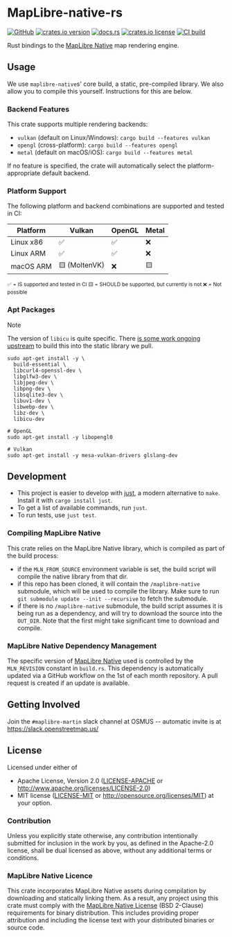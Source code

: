 # MapLibre-native-rs

[![GitHub](https://img.shields.io/badge/github-nyurik/maplibre--native--rs-8da0cb?logo=github)](https://github.com/nyurik/maplibre-native-rs)
[![crates.io version](https://img.shields.io/crates/v/maplibre_native)](https://crates.io/crates/maplibre_native)
[![docs.rs](https://img.shields.io/docsrs/maplibre_native)](https://docs.rs/maplibre_native)
[![crates.io license](https://img.shields.io/crates/l/maplibre_native)](https://github.com/nyurik/maplibre-native-rs/blob/main/LICENSE-APACHE)
[![CI build](https://github.com/nyurik/maplibre-native-rs/actions/workflows/ci.yml/badge.svg)](https://github.com/nyurik/maplibre-native-rs/actions)

Rust bindings to the [MapLibre Native](https://github.com/maplibre/maplibre-native) map rendering engine.

## Usage

We use `maplibre-native`s' core build, a static, pre-compiled library.
We also allow you to compile this yourself. Instructions for this are below.

### Backend Features

This crate supports multiple rendering backends:

- `vulkan` (default on Linux/Windows): `cargo build --features vulkan`
- `opengl` (cross-platform): `cargo build --features opengl`
- `metal` (default on macOS/iOS): `cargo build --features metal`

If no feature is specified, the crate will automatically select the platform-appropriate default backend.

### Platform Support

The following platform and backend combinations are supported and tested in CI:

| Platform  | Vulkan        | OpenGL | Metal |
| --------- | ------------- | ------ | ----- |
| Linux x86 | ✅            | ✅     | ❌    |
| Linux ARM | ✅            | ✅     | ❌    |
| macOS ARM | 🟨 (MoltenVK) | ❌     | 🟨    |

<sub>
✅ = IS supported and tested in CI
🟨 = SHOULD be supported, but currently is not
❌ = Not possible
</sub>

### Apt Packages

> [!NOTE]
> The version of `libicu` is quite specific.
> There [is some work ongoing upstream](https://github.com/maplibre/maplibre-native/issues/3483) to build this into the static library we pull.

```shell
sudo apt-get install -y \
  build-essential \
  libcurl4-openssl-dev \
  libglfw3-dev \
  libjpeg-dev \
  libpng-dev \
  libsqlite3-dev \
  libuv1-dev \
  libwebp-dev \
  libz-dev \
  libicu-dev

# OpenGL
sudo apt-get install -y libopengl0

# Vulkan
sudo apt-get install -y mesa-vulkan-drivers glslang-dev
```

## Development

- This project is easier to develop with [just](https://github.com/casey/just#readme), a modern alternative to `make`.
  Install it with `cargo install just`.
- To get a list of available commands, run `just`.
- To run tests, use `just test`.

### Compiling MapLibre Native

This crate relies on the MapLibre Native library, which is compiled as part of the build process:

- if the `MLN_FROM_SOURCE` environment variable is set, the build script will compile the native library from that dir.
- if this repo has been cloned, it will contain the `/maplibre-native` submodule, which will be used to compile the library. Make sure to run `git submodule update --init --recursive` to fetch the submodule.
- if there is no `/maplibre-native` submodule, the build script assumes it is being run as a dependency, and will try to download the source into the `OUT_DIR`. Note that the first might take significant time to download and compile.

### MapLibre Native Dependency Management

The specific version of [MapLibre Native](https://github.com/maplibre/maplibre-native) used is controlled by the `MLN_REVISION` constant in `build.rs`.
This dependency is automatically updated via a GitHub workflow on the 1st of each month repository.
A pull request is created if an update is available.

## Getting Involved

Join the `#maplibre-martin` slack channel at OSMUS -- automatic invite is at <https://slack.openstreetmap.us/>

## License

Licensed under either of

- Apache License, Version 2.0 ([LICENSE-APACHE](LICENSE-APACHE) or <http://www.apache.org/licenses/LICENSE-2.0>)
- MIT license ([LICENSE-MIT](LICENSE-MIT) or <http://opensource.org/licenses/MIT>)
  at your option.

### Contribution

Unless you explicitly state otherwise, any contribution intentionally
submitted for inclusion in the work by you, as defined in the
Apache-2.0 license, shall be dual licensed as above, without any
additional terms or conditions.

### MapLibre Native Licence

This crate incorporates MapLibre Native assets during compilation by downloading and statically linking them. As a result, any project using this crate must comply with the [MapLibre Native License](https://github.com/maplibre/maplibre-native/blob/main/LICENSE.md) (BSD 2-Clause) requirements for binary distribution. This includes providing proper attribution and including the license text with your distributed binaries or source code.
